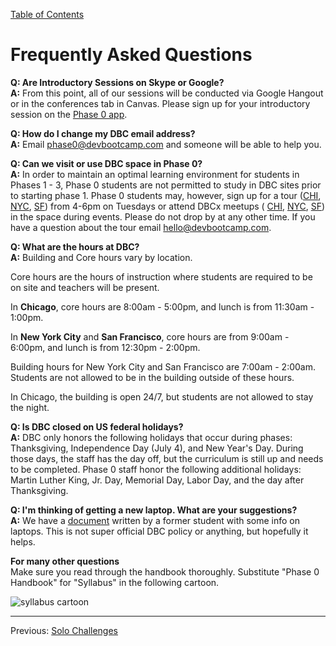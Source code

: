 [Table of Contents](README.md)

# Frequently Asked Questions

**Q: Are Introductory Sessions on Skype or Google?**<br>
**A:** From this point, all of our sessions will be conducted via Google Hangout or in the conferences tab in Canvas. Please sign up for your introductory session on the [Phase 0 app](https://phase0.devbootcamp.com).

**Q: How do I change my DBC email address?** <br>
**A:** Email phase0@devbootcamp.com and someone will be able to help you.

**Q: Can we visit or use DBC space in Phase 0?** <br>
**A:** In order to maintain an optimal learning environment for students in Phases 1 - 3, Phase 0 students are not permitted to study in DBC sites prior to starting phase 1. Phase 0 students may, however, sign up for a tour ([CHI](http://my.setmore.com/shortBookingPage/0df7e742-ac22-4daf-bb03-7d5519a01fe1), [NYC](http://my.setmore.com/shortBookingPage/64ca252f-bf57-4680-b027-c2ed82bcb493), [SF](http://my.setmore.com/shortBookingPage/df34b42d-2a7d-47d9-8a24-f8bfe36de9f0)) from 4-6pm on Tuesdays or attend DBCx meetups ( [CHI](http://www.meetup.com/Chicago-DevBootcamp-Speaker-Series/), [NYC](http://www.meetup.com/DBCx-NYC/), [SF](http://www.meetup.com/DBCx-SF-Dev-Bootcamp-San-Francisco-Open-Learning/)) in the space during events. Please do not drop by at any other time. If you have a question about the tour email hello@devbootcamp.com.

**Q: What are the hours at DBC?** <br>
**A:** Building and Core hours vary by location.

Core hours are the hours of instruction where students are required to be on site and teachers will be present.

In **Chicago**, core hours are 8:00am - 5:00pm, and lunch is from 11:30am - 1:00pm.

In **New York City** and **San Francisco**, core hours are from 9:00am - 6:00pm, and lunch is from 12:30pm - 2:00pm.

Building hours for New York City and San Francisco are 7:00am - 2:00am. Students are not allowed to be in the building outside of these hours.

In Chicago, the building is open 24/7, but students are not allowed to stay the night.

**Q: Is DBC closed on US federal holidays?**<br>
**A:** DBC only honors the following holidays that occur during phases: Thanksgiving, Independence Day (July 4), and New Year's Day. During those days, the staff has the day off, but the curriculum is still up and needs to be completed. Phase 0 staff honor the following additional holidays: Martin Luther King, Jr. Day, Memorial Day, Labor Day, and the day after Thanksgiving.

**Q: I'm thinking of getting a new laptop. What are your suggestions?**<br>
**A:** We have a [document](https://docs.google.com/document/d/13JGWKAjjdx7-0kpLCmBQN2i5C5xhlgnVflj6CuQrvMk/edit?usp=sharing) written by a former student with some info on laptops. This is not super official DBC policy or anything, but hopefully it helps.

**For many other questions**<br>
Make sure you read through the handbook thoroughly. Substitute "Phase 0 Handbook" for "Syllabus" in the following cartoon.

![syllabus cartoon](imgs/syllabus-cartoon.gif)

***

<span style="float:left">Previous: [Solo Challenges](solo-challenges.md)</span>